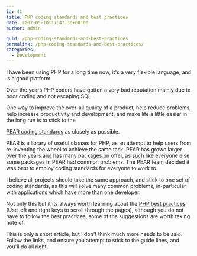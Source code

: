 ```yaml
---
id: 41
title: PHP coding standards and best practices
date: 2007-05-10T17:47:30+00:00
author: admin

guid: /php-coding-standards-and-best-practices
permalink: /php-coding-standards-and-best-practices/
categories:
  - Development
---
```

<p class="lead">
  I have been using PHP for a long time now, it's a very flexible language, and is a good platform.
</p>

Over the years PHP coders have gotten a very bad reputation mainly due to poor coding and not escaping SQL.

<!--more-->One way to improve the over-all quality of a product, help reduce problems, help increase productivity and development, and make life a little easier in the long run is to stick to the 

[PEAR coding standards](http://pear.php.net/manual/en/standards.php) as closely as possible.

PEAR is a library of useful classes for PHP, as an attempt to help users from re-inventing the wheel to achieve the same task. PEAR has grown larger over the years and has many packages on offer, as such like everyone else some packages in PEAR had common problems. The PEAR team decided it was best to employ coding standards for everyone to work to.

I believe all projects should take the same approach, and stick to one set of coding standards, as this will solve many common problems, in-particular with applications which have more than one developer.

Not only this but it its always worth learning about the [PHP best practices](http://talks.php.net/show/php-best-practices/) (Use left and right keys to scroll through the pages), although you do not have to follow the best practices, some of the suggestions are worth taking note of.

This is only a short article, but I don't think much more needs to be said. Follow the links, and ensure you attempt to stick to the guide lines, and you'll do all right.
